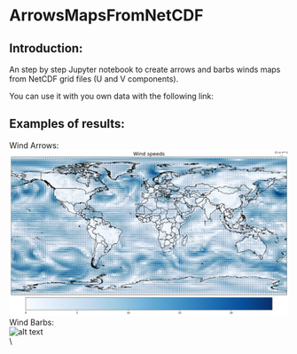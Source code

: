 # ArrowsMapsFromNetCDF
## Introduction: 

An step by step Jupyter notebook to create arrows and barbs winds maps from NetCDF grid files (U and V components). </br>

You can use it with you own data with the following link: 






## Examples of results: 

Wind Arrows: </br>
![alt text](https://github.com/marianne-s/ArrowsMapsFromNetCDF/blob/main/img/arrowspeedBlack.png?raw=true)
</br>
Wind Barbs: </br>
![alt text](https://github.com/marianne-s/ArrowsMapsFromNetCDF/blob/main/img/barbsSpeedBlack.png?raw=true)
</br>\
